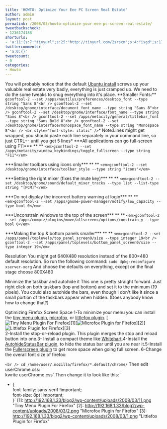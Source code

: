 ```yaml
---
title: 'HOWTO: Optimize Your Eee PC Screen Real Estate'
author: admin
layout: post
permalink: /2008/03/howto-optimize-your-eee-pc-screen-real-estate/
tweetbackscheck:
- 1236174188
shorturls:
- 'a:11:{s:7:"tinyurl";s:25:"http://tinyurl.com/2srscm";s:4:"isgd";s:17:"http://is.gd/fjpG";s:5:"bitly";s:18:"http://bit.ly/oM0T";s:5:"snipr";s:22:"http://snipr.com/9sj4b";s:5:"snurl";s:22:"http://snurl.com/9sj4b";s:7:"snipurl";s:24:"http://snipurl.com/9sj4b";s:4:"trim";s:17:"http://tr.im/4abz";s:5:"adjix";s:207:"(10 Jan 2008 temporary restriction: API requires valid partnerID or partnerEmail key in request. Contact us if this affects you.) Invalid Adjix request. API documentation @ http://web.adjix.com/AdjixAPI.html";s:4:"advu";s:203:"(10 Jan 2008 temporary restriction: API requires valid partnerID or partnerEmail key in request. Contact us if this affects you.) Invalid Adjix request. API documentation @ http://web.ad.vu/AdjixAPI.html";s:4:"zima";s:19:"http://zi.ma/4596a4";s:9:"permalink";s:74:"http://hehe2.net/linuxhowto/howto-optimize-your-eee-pc-screen-real-estate/";}'
twittercomments:
- 'a:0:{}'
tweetcount:
- 0
categories:
- Howto
---
```

You will probably notice that the default [Ubuntu install](/blog/linuxhowto/howto-install-ubuntu-on-your-eee-pc/ "Ubuntu install") screws up your valuable real estate very badly, everything is just cramped up. We need to do the some tweaks to snug everything into it's place.
\*\*Smaller Fonts:\*\*
`gconftool-2 --set /apps/nautilus/preferences/desktop_font --type string "Sans 8"<br />
gconftool-2 --set /desktop/gnome/interface/document_font_name --type string "Sans 8"<br />
gconftool-2 --set /desktop/gnome/interface/font_name --type string "Sans 8"<br />
gconftool-2 --set /apps/metacity/general/titlebar_font --type string "Sans Bold 8"<br />
gconftool-2 --set /desktop/gnome/interface/monospace_font_name --type string "Monospace 8"<br />
<br style="font-style: italic" />`\* 
Note:Lines might get wrapped, you should paste each line separately in your command line, so just CTRL+- until you get 5 lines\*
\*\*\*All applications can go full-screen using F11\*\*\*
\*\* \*\*
`<em>gconftool-2 --set /apps/metacity/window_keybindings/toggle_fullscreen --type string "F11"</em>`

    

\*\*\*Smaller toolbars using icons only\*\*\*
\*\* \*\*
`<em>gconftool-2 --set /desktop/gnome/interface/toolbar_style --type string "icons"</em>`

    

\*\*\*Setting the right mixer (fixes the mute key)\*\*\*
\*\* \*\*
`<em>gconftool-2 --set /desktop/gnome/sound/default_mixer_tracks --type list --list-type string "[PCM]"</em>`

    

\*\*\*Do not display the incorrect battery warning at login\*\*\*
\*\* \*\*
`<em>gconftool-2 --set /apps/gnome-power-manager/notify/low_capacity --type bool 0</em>`

    

\*\*\*Unconstrain windows to the top of the screen\*\*\*
\*\* \*\*
`<em>gconftool-2 --set /apps/compiz/plugins/move/allscreens/options/constrain_y --type bool 0</em>`

    

\*\*\*Making the top & bottom panels smaller\*\*\*
\*\* \*\*
`<em>gconftool-2 --set /apps/panel/toplevels/top_panel_screen0/size --type integer 19<br />
gconftool-2 --set /apps/panel/toplevels/bottom_panel_screen0/size --type integer 19</em>`

Resolution
You might get 640X480 resolution instead of the 800×480 default resolution. So run the following command: 
`sudo dpkg-reconfigure xserver-xorg`
And choose the defaults on everything, except on the final stage choose 800X480

Minimize the taskbar and autohide it
This one is pretty straight forward. Just right click on both taskbars (top and bottom) and set it to the minimum (19 pixels). You could also autohide the bars, even though I don't like it since a small portion of the taskbars appear when hidden. (Does anybody know how to change that?) 
  

Optimizing Firefox Screen Space
1-To minimize your menu you can install the [tiny menu plugin](https://addons.mozilla.org/en-US/firefox/addon/1455 "tiny menu plugin"), [microfox](https://addons.mozilla.org/en-US/firefox/addon/354 "microfox"), or [littlefox plugin](https://addons.mozilla.org/en-US/firefox/addon/307 "littlefox plugin").
\[![Tiny Menu Plugin For Firefox](http://192.168.1.33/blog2/wp-content/uploads/2008/03/11.png)\]\[1\]\[![Microfox Plugin for Firefox](http://192.168.1.33/blog2/wp-content/uploads/2008/03/2.png)\]\[2\]\[![Littlefox Plugin for Firefox](http://192.168.1.33/blog2/wp-content/uploads/2008/03/1.png)\]\[3\]
[  
](http://192.168.1.33/blog2/wp-content/uploads/2008/03/1.png "Littlefox Plugin for Firefox")[](http://192.168.1.33/blog2/wp-content/uploads/2008/03/1.png "Littlefox Plugin for Firefox")
2-Install the stop-or-reload plugin. This plugin merges the stop and reload button into one.3- Install a compact theme like 
[Whitehart](https://addons.mozilla.org/en-US/firefox/addon/364 "Whitehart").4-Install the [AutohideStatusBar plugin](http://caspar.regis.free.fr/ahs/ "AutohideStatusBar plugin"), to hide the status bar until you are near it.5-Install the [Fullerscreen plugin](https://addons.mozilla.org/en-US/firefox/addon/4650 "Fullerscreen plugin") to get more space when going full screen.
6-Change the overall font size of firefox: 
  
`<br />
cd /home/user/.mozilla/firefox/*.default/chrome/`
Then edit userChrome.css:
\`  
kwrite userChrome.css\`
Then change it to look like this: 
`<br />
* {<br />
font-family: sans-serif !important;<br />
font-size: 8pt !important;<br />
}`
\[1\]: http://192.168.1.33/blog2/wp-content/uploads/2008/03/11.png "Tiny Menu Plugin For Firefox"
\[2\]: http://192.168.1.33/blog2/wp-content/uploads/2008/03/2.png "Microfox Plugin for Firefox"
\[3\]: http://192.168.1.33/blog2/wp-content/uploads/2008/03/1.png "Littlefox Plugin for Firefox"